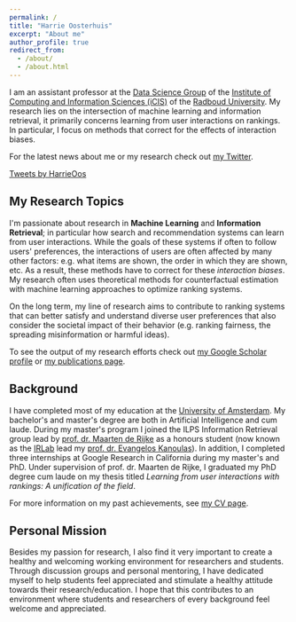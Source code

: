 ```yaml
---
permalink: /
title: "Harrie Oosterhuis"
excerpt: "About me"
author_profile: true
redirect_from: 
  - /about/
  - /about.html
---
```


I am an assistant professor at the [Data Science Group](https://www.ru.nl/datascience/) of the [Institute of Computing and Information Sciences (iCIS)](https://www.ru.nl/icis/) of the [Radboud University](https://www.ru.nl/english/).
My research lies on the intersection of machine learning and information retrieval, it primarily concerns learning from user interactions on rankings.
In particular, I focus on methods that correct for the effects of interaction biases.

For the latest news about me or my research check out [my Twitter](https://twitter.com/HarrieOos). <!-- or [my blog posts](year-archive). -->

<a class="twitter-timeline" data-height="400" data-dnt="true" href="https://twitter.com/HarrieOos?ref_src=twsrc%5Etfw">Tweets by HarrieOos</a> <script async src="https://platform.twitter.com/widgets.js" charset="utf-8"></script>


My Research Topics
------
I'm passionate about research in **Machine Learning** and **Information Retrieval**; in particular how search and recommendation systems can learn from user interactions.
While the goals of these systems if often to follow users' preferences, the interactions of users are often affected by many other factors: e.g. what items are shown, the order in which they are shown, etc.
As a result, these methods have to correct for these _interaction biases_.
My research often uses theoretical methods for counterfactual estimation with machine learning approaches to optimize ranking systems.

On the long term, my line of research aims to contribute to ranking systems that can better satisfy and understand diverse user preferences that also consider the societal impact of their behavior (e.g. ranking fairness, the spreading misinformation or harmful ideas).

To see the output of my research efforts check out [my Google Scholar profile](https://scholar.google.com/citations?user=e9JynrAAAAAJ) or [my publications page](publications).

Background
------
I have completed most of my education at the [University of Amsterdam](https://www.uva.nl/en).
My bachelor's and master's degree are both in Artificial Intelligence and cum laude.
During my master's program I joined the ILPS Information Retrieval group lead by [prof. dr. Maarten de Rijke](https://staff.fnwi.uva.nl/m.derijke/) as a honours student (now known as the [IRLab](https://irlab.science.uva.nl/) lead my [prof. dr. Evangelos Kanoulas](https://staff.fnwi.uva.nl/e.kanoulas/)).
In addition, I completed three internships at Google Research in California during my master's and PhD.
Under supervision of prof. dr. Maarten de Rijke, I graduated my PhD degree cum laude on my thesis titled _Learning from user interactions with rankings: A unification of the field_.

For more information on my past achievements, see [my CV page](https://harrieo.github.io//cv/).

Personal Mission
------
Besides my passion for research, I also find it very important to create a healthy and welcoming working environment for researchers and students.
Through discussion groups and personal mentoring, I have dedicated myself to help students feel appreciated and stimulate a healthy attitude towards their research/education.
I hope that this contributes to an environment where students and researchers of every background feel welcome and appreciated.

